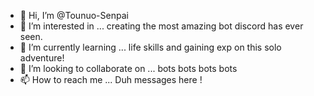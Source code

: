 - 👋 Hi, I’m @Tounuo-Senpai
- 👀 I’m interested in ... creating the most amazing bot discord has ever seen.
- 🌱 I’m currently learning ... life skills and gaining exp on this solo adventure!
- 💞️ I’m looking to collaborate on ... bots bots bots bots 
- 📫 How to reach me ... Duh messages here !

<!---
Tounuo-Senpai/Tounuo-Senpai is a ✨ special ✨ repository because its `README.md` (this file) appears on your GitHub profile.
You can click the Preview link to take a look at your changes.
--->
